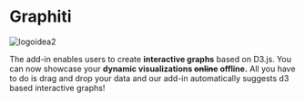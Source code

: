 # Graphiti

![logoidea2](https://user-images.githubusercontent.com/18630586/36645059-39b511a4-1a89-11e8-9a7f-8fc3de4c4d22.png)  

The add-in enables users to create **interactive graphs** based on D3.js. You can now showcase your **dynamic visualizations ~~online~~ offline.** All you have to do is drag and drop your data and our add-in automatically suggests d3 based interactive graphs!
